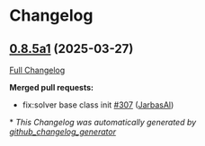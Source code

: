 # Changelog

## [0.8.5a1](https://github.com/OpenVoiceOS/ovos-plugin-manager/tree/0.8.5a1) (2025-03-27)

[Full Changelog](https://github.com/OpenVoiceOS/ovos-plugin-manager/compare/0.8.4...0.8.5a1)

**Merged pull requests:**

- fix:solver base class init [\#307](https://github.com/OpenVoiceOS/ovos-plugin-manager/pull/307) ([JarbasAl](https://github.com/JarbasAl))



\* *This Changelog was automatically generated by [github_changelog_generator](https://github.com/github-changelog-generator/github-changelog-generator)*
